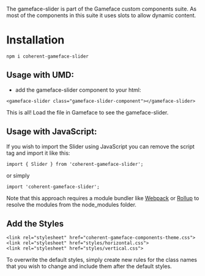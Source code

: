 <!--Copyright (c) Coherent Labs AD. All rights reserved. Licensed under the MIT License. See License.txt in the project root for license information. -->
The gameface-slider is part of the Gameface custom components suite. As most of the components in this suite it uses slots to allow dynamic content.

Installation
===================

```
npm i coherent-gameface-slider
```

## Usage with UMD:

* add the gameface-slider component to your html:

~~~~{.html}
<gameface-slider class="gameface-slider-component"></gameface-slider>
~~~~

This is all! Load the file in Gameface to see the gameface-slider.

## Usage with JavaScript:

If you wish to import the Slider using JavaScript you can remove the script tag and import it like this:

~~~~{.js}
import { Slider } from 'coherent-gameface-slider';
~~~~

or simply

~~~~{.js}
import 'coherent-gameface-slider';
~~~~

Note that this approach requires a module bundler like [Webpack](https://webpack.js.org/) or [Rollup](https://rollupjs.org/guide/en/) to resolve the
modules from the node_modules folder.

## Add the Styles

~~~~{.css}
<link rel="stylesheet" href="coherent-gameface-components-theme.css">
<link rel="stylesheet" href="styles/horizontal.css">
<link rel="stylesheet" href="styles/vertical.css">
~~~~

To overwrite the default styles, simply create new rules for the class names that
you wish to change and include them after the default styles.